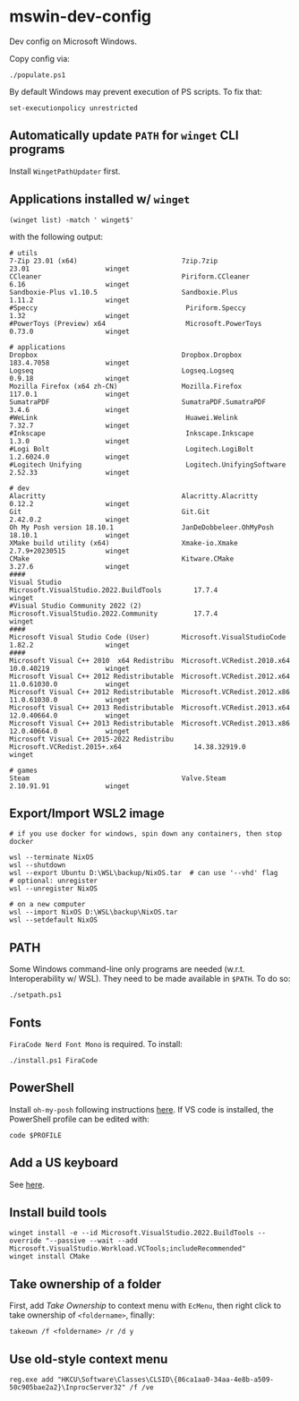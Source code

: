 # mswin-dev-config
Dev config on Microsoft Windows.

Copy config via:

```
./populate.ps1
```

By default Windows may prevent execution of PS scripts. To fix that:

```
set-executionpolicy unrestricted
```


## Automatically update `PATH` for `winget` CLI programs

Install `WingetPathUpdater` first.


## Applications installed w/ `winget`

```
(winget list) -match ' winget$'
```

with the following output:

```shell
# utils
7-Zip 23.01 (x64)                          7zip.7zip                                     23.01                   winget
CCleaner                                   Piriform.CCleaner                             6.16                    winget
Sandboxie-Plus v1.10.5                     Sandboxie.Plus                                1.11.2                  winget
#Speccy                                     Piriform.Speccy                               1.32                    winget
#PowerToys (Preview) x64                    Microsoft.PowerToys                           0.73.0                  winget

# applications
Dropbox                                    Dropbox.Dropbox                               183.4.7058              winget
Logseq                                     Logseq.Logseq                                 0.9.18                  winget
Mozilla Firefox (x64 zh-CN)                Mozilla.Firefox                               117.0.1                 winget
SumatraPDF                                 SumatraPDF.SumatraPDF                         3.4.6                   winget
#WeLink                                     Huawei.Welink                                 7.32.7                  winget
#Inkscape                                   Inkscape.Inkscape                             1.3.0                   winget
#Logi Bolt                                  Logitech.LogiBolt                             1.2.6024.0              winget
#Logitech Unifying                          Logitech.UnifyingSoftware                     2.52.33                 winget

# dev
Alacritty                                  Alacritty.Alacritty                           0.12.2                  winget
Git                                        Git.Git                                       2.42.0.2                winget
Oh My Posh version 18.10.1                 JanDeDobbeleer.OhMyPosh                       18.10.1                 winget
XMake build utility (x64)                  Xmake-io.Xmake                                2.7.9+20230515          winget
CMake                                      Kitware.CMake                                 3.27.6                  winget
####
Visual Studio                              Microsoft.VisualStudio.2022.BuildTools        17.7.4                  winget
#Visual Studio Community 2022 (2)           Microsoft.VisualStudio.2022.Community         17.7.4                  winget
####
Microsoft Visual Studio Code (User)        Microsoft.VisualStudioCode                    1.82.2                  winget
####
Microsoft Visual C++ 2010  x64 Redistribu  Microsoft.VCRedist.2010.x64                   10.0.40219              winget
Microsoft Visual C++ 2012 Redistributable  Microsoft.VCRedist.2012.x64                   11.0.61030.0            winget
Microsoft Visual C++ 2012 Redistributable  Microsoft.VCRedist.2012.x86                   11.0.61030.0            winget
Microsoft Visual C++ 2013 Redistributable  Microsoft.VCRedist.2013.x64                   12.0.40664.0            winget
Microsoft Visual C++ 2013 Redistributable  Microsoft.VCRedist.2013.x86                   12.0.40664.0            winget
Microsoft Visual C++ 2015-2022 Redistribu  Microsoft.VCRedist.2015+.x64                  14.38.32919.0           winget

# games
Steam                                      Valve.Steam                                   2.10.91.91              winget
```


## Export/Import WSL2 image

```shell
# if you use docker for windows, spin down any containers, then stop docker

wsl --terminate NixOS
wsl --shutdown
wsl --export Ubuntu D:\WSL\backup/NixOS.tar  # can use '--vhd' flag
# optional: unregister
wsl --unregister NixOS

# on a new computer
wsl --import NixOS D:\WSL\backup\NixOS.tar
wsl --setdefault NixOS
```


## PATH

Some Windows command-line only programs are needed (w.r.t. Interoperability w/ WSL).
They need to be made available in `$PATH`. To do so:

```
./setpath.ps1
```


## Fonts

`FiraCode Nerd Font Mono` is required. To install:

```
./install.ps1 FiraCode
```


## PowerShell

Install `oh-my-posh` following instructions [here](https://github.com/jandedobbeleer/oh-my-posh).
If VS code is installed, the PowerShell profile can be edited with:

```
code $PROFILE
```


## Add a US keyboard

See [here](https://www.bilibili.com/read/cv14827165/).


## Install build tools

```
winget install -e --id Microsoft.VisualStudio.2022.BuildTools --override "--passive --wait --add Microsoft.VisualStudio.Workload.VCTools;includeRecommended"
winget install CMake
```


## Take ownership of a folder

First, add _Take Ownership_ to context menu with `EcMenu`, then right click to
take ownership of `<foldername>`, finally:

```
takeown /f <foldername> /r /d y
```


## Use old-style context menu

```
reg.exe add "HKCU\Software\Classes\CLSID\{86ca1aa0-34aa-4e8b-a509-50c905bae2a2}\InprocServer32" /f /ve
```
